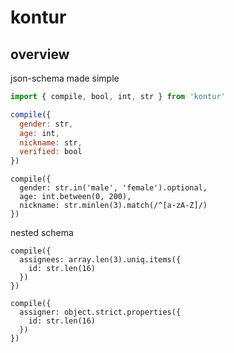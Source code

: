 # kontur

## overview

json-schema made simple

```js
import { compile, bool, int, str } from 'kontur'

compile({
  gender: str,
  age: int,
  nickname: str,
  verified: bool
})
```

```
compile({
  gender: str.in('male', 'female').optional,
  age: int.between(0, 200),
  nickname: str.minlen(3).match(/^[a-zA-Z]/)
})
```

nested schema

```
compile({
  assignees: array.len(3).uniq.items({
    id: str.len(16)
  })
})
```

```
compile({
  assigner: object.strict.properties({
    id: str.len(16)
  })
})
```
